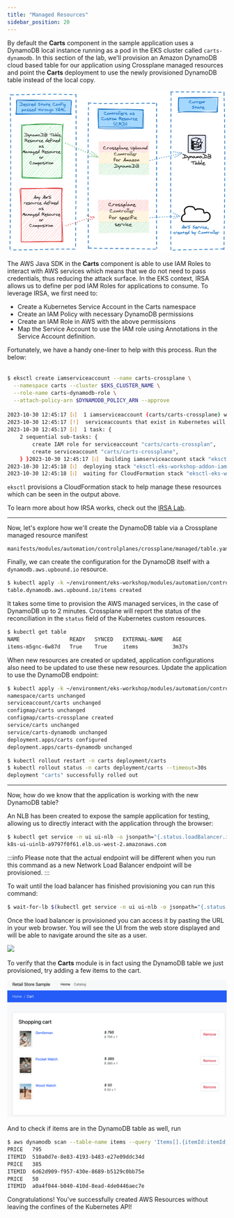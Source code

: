 ```yaml
---
title: "Managed Resources"
sidebar_position: 20
---
```


By default the **Carts** component in the sample application uses a DynamoDB local instance running as a pod in the EKS cluster called ```carts-dynamodb```. In this section of the lab, we'll provision an Amazon DynamoDB cloud based table for our application using Crossplane managed resources and point the **Carts** deployment to use the newly provisioned DynamoDB table instead of the local copy.

![ACK reconciler concept](./assets/Crossplane-desired-current-ddb.png)

The AWS Java SDK in the **Carts** component is able to use IAM Roles to interact with AWS services which means that we do not need to pass credentials, thus reducing the attack surface. In the EKS context, IRSA allows us to define per pod IAM Roles for applications to consume. To leverage IRSA, we first need to:

- Create a Kubernetes Service Account in the Carts namespace
- Create an IAM Policy with necessary DynamoDB permissions
- Create an IAM Role in AWS with the above permissions
- Map the Service Account to use the IAM role using Annotations in the Service Account definition.

Fortunately, we have a handy one-liner to help with this process. Run the below:

```bash

$ eksctl create iamserviceaccount --name carts-crossplane \
  --namespace carts --cluster $EKS_CLUSTER_NAME \
  --role-name carts-dynamodb-role \
  --attach-policy-arn $DYNAMODB_POLICY_ARN --approve
  
2023-10-30 12:45:17 [ℹ]  1 iamserviceaccount (carts/carts-crossplane) was included (based on the include/exclude rules)
2023-10-30 12:45:17 [!]  serviceaccounts that exist in Kubernetes will be excluded, use --override-existing-serviceaccounts to override
2023-10-30 12:45:17 [ℹ]  1 task: { 
    2 sequential sub-tasks: { 
        create IAM role for serviceaccount "carts/carts-crossplan",
        create serviceaccount "carts/carts-crossplane",
    } }2023-10-30 12:45:17 [ℹ]  building iamserviceaccount stack "eksctl-eks-workshop-addon-iamserviceaccount-carts-carts-crossplane"
2023-10-30 12:45:18 [ℹ]  deploying stack "eksctl-eks-workshop-addon-iamserviceaccount-carts-carts-crossplane"
2023-10-30 12:45:18 [ℹ]  waiting for CloudFormation stack "eksctl-eks-workshop-addon-iamserviceaccount-carts-carts-crossplane"

```
```eksctl``` provisions a CloudFormation stack to help manage these resources which can be seen in the  output above.

To learn more about how IRSA works, check out the [IRSA Lab](../../../security/iam-roles-for-service-accounts/index.md).

---

Now, let's explore how we'll create the DynamoDB table via a Crossplane managed resource manifest

```file
manifests/modules/automation/controlplanes/crossplane/managed/table.yaml
```

Finally, we can create the configuration for the DynamoDB itself with a `dynamodb.aws.upbound.io` resource.

```bash wait=30
$ kubectl apply -k ~/environment/eks-workshop/modules/automation/controlplanes/crossplane/managed
table.dynamodb.aws.upbound.io/items created
```

It takes some time to provision the AWS managed services, in the case of DynamoDB up to 2 minutes. Crossplane will report the status of the reconciliation in the `status` field of the Kubernetes custom resources.

```bash
$ kubectl get table
NAME                READY   SYNCED   EXTERNAL-NAME   AGE
items-m5gnc-6w87d   True    True     items           3m37s
```

When new resources are created or updated, application configurations also need to be updated to use these new resources. 
Update the application to use the DynamoDB endpoint:

```bash
$ kubectl apply -k ~/environment/eks-workshop/modules/automation/controlplanes/crossplane/application
namespace/carts unchanged
serviceaccount/carts unchanged
configmap/carts unchanged
configmap/carts-crossplane created
service/carts unchanged
service/carts-dynamodb unchanged
deployment.apps/carts configured
deployment.apps/carts-dynamodb unchanged
```

```bash
$ kubectl rollout restart -n carts deployment/carts
$ kubectl rollout status -n carts deployment/carts --timeout=30s
deployment "carts" successfully rolled out
```

----

Now, how do we know that the application is working with the new DynamoDB table?

An NLB has been created to expose the sample application for testing, allowing us to directly interact with the application through the browser:

```bash
$ kubectl get service -n ui ui-nlb -o jsonpath="{.status.loadBalancer.ingress[*].hostname}{'\n'}"
k8s-ui-uinlb-a9797f0f61.elb.us-west-2.amazonaws.com
```
:::info
Please note that the actual endpoint will be different when you run this command as a new Network Load Balancer endpoint will be provisioned.
:::


To wait until the load balancer has finished provisioning you can run this command:

```bash timeout=610
$ wait-for-lb $(kubectl get service -n ui ui-nlb -o jsonpath="{.status.loadBalancer.ingress[*].hostname}{'\n'}")
```

Once the load balancer is provisioned you can access it by pasting the URL in your web browser. You will see the UI from the web store displayed and will be able to navigate around the site as a user.

<browser url="http://k8s-ui-uinlb-a9797f0f61.elb.us-west-2.amazonaws.com">
<img src={require('@site/static/img/sample-app-screens/home.png').default}/>
</browser>

To verify that the **Carts** module is in fact using the DynamoDB table we just provisioned, try adding a few items to the cart.

![Cart screenshot](./assets/cart-items-present.png)

And to check if items are in the DynamoDB table as well, run

```bash
$ aws dynamodb scan --table-name items --query 'Items[].{itemId:itemId,Price:unitPrice}' --output text
PRICE   795
ITEMID  510a0d7e-8e83-4193-b483-e27e09ddc34d
PRICE   385
ITEMID  6d62d909-f957-430e-8689-b5129c0bb75e
PRICE   50
ITEMID  a0a4f044-b040-410d-8ead-4de0446aec7e
```


Congratulations! You've successfully created AWS Resources without leaving the confines of the Kubernetes API!